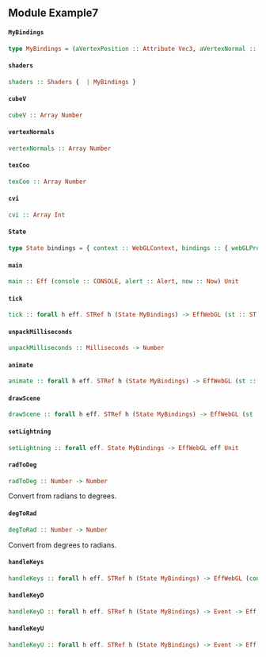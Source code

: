 ## Module Example7

#### `MyBindings`

``` purescript
type MyBindings = (aVertexPosition :: Attribute Vec3, aVertexNormal :: Attribute Vec3, aTextureCoord :: Attribute Vec2, uPMatrix :: Uniform Mat4, uMVMatrix :: Uniform Mat4, uNMatrix :: Uniform Mat4, uSampler :: Uniform Sampler2D, uUseLighting :: Uniform Bool, uAmbientColor :: Uniform Vec3, uLightingDirection :: Uniform Vec3, uDirectionalColor :: Uniform Vec3)
```

#### `shaders`

``` purescript
shaders :: Shaders {  | MyBindings }
```

#### `cubeV`

``` purescript
cubeV :: Array Number
```

#### `vertexNormals`

``` purescript
vertexNormals :: Array Number
```

#### `texCoo`

``` purescript
texCoo :: Array Number
```

#### `cvi`

``` purescript
cvi :: Array Int
```

#### `State`

``` purescript
type State bindings = { context :: WebGLContext, bindings :: { webGLProgram :: WebGLProg | bindings }, cubeVertices :: Buffer Float32, cubeVerticesNormal :: Buffer Float32, textureCoords :: Buffer Float32, cubeVertexIndices :: Buffer Uint16, texture :: WebGLTex, lastTime :: Maybe Number, xRot :: Number, xSpeed :: Number, yRot :: Number, ySpeed :: Number, z :: Number, currentlyPressedKeys :: Array Int }
```

#### `main`

``` purescript
main :: Eff (console :: CONSOLE, alert :: Alert, now :: Now) Unit
```

#### `tick`

``` purescript
tick :: forall h eff. STRef h (State MyBindings) -> EffWebGL (st :: ST h, console :: CONSOLE, now :: Now | eff) Unit
```

#### `unpackMilliseconds`

``` purescript
unpackMilliseconds :: Milliseconds -> Number
```

#### `animate`

``` purescript
animate :: forall h eff. STRef h (State MyBindings) -> EffWebGL (st :: ST h, now :: Now | eff) Unit
```

#### `drawScene`

``` purescript
drawScene :: forall h eff. STRef h (State MyBindings) -> EffWebGL (st :: ST h | eff) Unit
```

#### `setLightning`

``` purescript
setLightning :: forall eff. State MyBindings -> EffWebGL eff Unit
```

#### `radToDeg`

``` purescript
radToDeg :: Number -> Number
```

Convert from radians to degrees.

#### `degToRad`

``` purescript
degToRad :: Number -> Number
```

Convert from degrees to radians.

#### `handleKeys`

``` purescript
handleKeys :: forall h eff. STRef h (State MyBindings) -> EffWebGL (console :: CONSOLE, st :: ST h | eff) Unit
```

#### `handleKeyD`

``` purescript
handleKeyD :: forall h eff. STRef h (State MyBindings) -> Event -> Eff (st :: ST h, console :: CONSOLE | eff) Unit
```

#### `handleKeyU`

``` purescript
handleKeyU :: forall h eff. STRef h (State MyBindings) -> Event -> Eff (st :: ST h, console :: CONSOLE | eff) Unit
```



